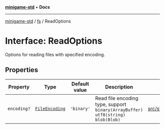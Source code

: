 [**minigame-std**](../../../README.md) • **Docs**

***

[minigame-std](../../../README.md) / [fs](../README.md) / ReadOptions

# Interface: ReadOptions

Options for reading files with specified encoding.

## Properties

| Property | Type | Default value | Description | Defined in |
| ------ | ------ | ------ | ------ | ------ |
| `encoding?` | [`FileEncoding`](../type-aliases/FileEncoding.md) | `'binary'` | Read file encoding type, support `binary(ArrayBuffer)` `utf8(string)` `blob(Blob)` | [src/std/fs/fs\_define.ts:23](https://github.com/JiangJie/minigame-std/blob/ffbed6cccc22260d9da27c221c59422568396e08/src/std/fs/fs_define.ts#L23) |
